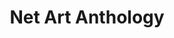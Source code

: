---
ee_id_show: '4422'
title: Net Art Anthology
url: net-art-anthology
live_url: https://anthology.rhizome.org/data-diaries-2003
year: '2017'
venue: http://rhizome.org
state_country: Cyberspace
type:
dates:
wwwnews:
wwweblast:
pitch: Data Diaries in NET ART ANTHOLOGY!
ps:
download:
layout: shows
---